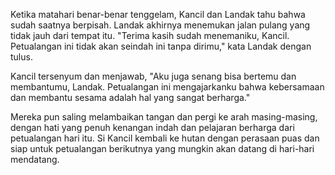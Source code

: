 Ketika matahari benar-benar tenggelam, Kancil dan Landak tahu bahwa sudah saatnya berpisah. Landak akhirnya menemukan jalan pulang yang tidak jauh dari tempat itu. "Terima kasih sudah menemaniku, Kancil. Petualangan ini tidak akan seindah ini tanpa dirimu," kata Landak dengan tulus.

Kancil tersenyum dan menjawab, "Aku juga senang bisa bertemu dan membantumu, Landak. Petualangan ini mengajarkanku bahwa kebersamaan dan membantu sesama adalah hal yang sangat berharga."

Mereka pun saling melambaikan tangan dan pergi ke arah masing-masing, dengan hati yang penuh kenangan indah dan pelajaran berharga dari petualangan hari itu. Si Kancil kembali ke hutan dengan perasaan puas dan siap untuk petualangan berikutnya yang mungkin akan datang di hari-hari mendatang.
